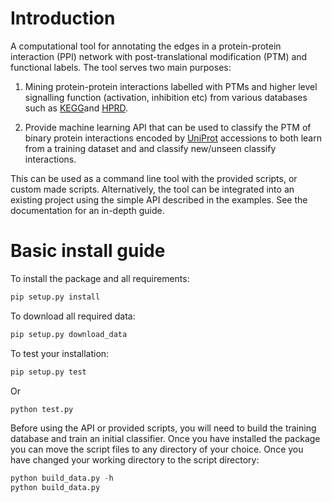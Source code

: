 # Introduction
A computational tool for annotating the edges in a protein-protein interaction 
(PPI) network with post-translational modification (PTM) and functional labels.
The tool serves two main purposes: 

 1. Mining protein-protein interactions labelled with PTMs and higher level 
 signalling function (activation, inhibition etc) from various databases
 such as [KEGG](http://www.genome.jp/kegg/)and [HPRD](http://www.hprd.org/).

 2. Provide machine learning API that can be used to 
  classify the PTM of binary protein interactions encoded by [UniProt](http://www.uniprot.org/)
  accessions to both learn from a training dataset and  and classify new/unseen 
  classify interactions.

This can be used as a command line tool with the provided scripts, or custom
made scripts. Alternatively, the tool can be integrated into an existing
project using the simple API described in the examples. See the documentation
for an in-depth guide.

# Basic install guide
To install the package and all requirements:

```python
pip setup.py install
```

To download all required data:

```python
pip setup.py download_data
```

To test your installation:

```python
pip setup.py test 
```
Or
```python
python test.py
```

Before using the API or provided scripts, you will need to build the training
database and train an initial classifier. Once you have installed the package
you can move the script files to any directory of your choice. Once you have
changed your working directory to the script directory:

```python
python build_data.py -h
python build_data.py
```
